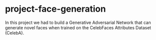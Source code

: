 # project-face-generation
In this project we had to build a Generative Adversarial Network that can generate novel faces when trained on the CelebFaces Attributes Dataset (CelebA).
